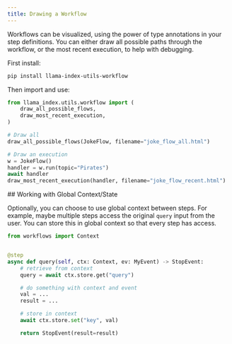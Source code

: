 ```yaml
---
title: Drawing a Workflow
---
```


Workflows can be visualized, using the power of type annotations in your step definitions. You can either draw all possible paths through the workflow, or the most recent execution, to help with debugging.

First install:

```bash
pip install llama-index-utils-workflow
```

Then import and use:

```python
from llama_index.utils.workflow import (
    draw_all_possible_flows,
    draw_most_recent_execution,
)

# Draw all
draw_all_possible_flows(JokeFlow, filename="joke_flow_all.html")

# Draw an execution
w = JokeFlow()
handler = w.run(topic="Pirates")
await handler
draw_most_recent_execution(handler, filename="joke_flow_recent.html")
```

<div id="working-with-global-context-state"></div>
## Working with Global Context/State

Optionally, you can choose to use global context between steps. For example, maybe multiple steps access the original `query` input from the user. You can store this in global context so that every step has access.

```python
from workflows import Context


@step
async def query(self, ctx: Context, ev: MyEvent) -> StopEvent:
    # retrieve from context
    query = await ctx.store.get("query")

    # do something with context and event
    val = ...
    result = ...

    # store in context
    await ctx.store.set("key", val)

    return StopEvent(result=result)
```
